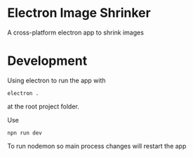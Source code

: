 # Electron Image Shrinker

A cross-platform electron app to shrink images

# Development

Using electron to run the app with 

`electron .`

at the root project folder.

Use 

`npn run dev`

To run nodemon so main process changes will restart the app
